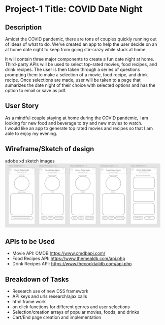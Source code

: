 # Project-1 Title: COVID Date Night

## Description
Amidst the COVID pandemic, there are tons of couples quickly running out of ideas of what to do. We've created an app to help the user decide on an at home date night to keep from going stir-crazy while stuck at home.

It will contain three major components to create a fun date night at home.  Third-party APIs will be used to select top-rated movies, food recipes, and drink recipes.  The user is then taken through a series of questions prompting them to make a selection of a movie, food recipe, and drink recipe. Once selections are made, user will be taken to a page that sumarizes the date night of their choice with selected options and has the option to email or save as pdf.

## User Story
As a mindful couple staying at home during the COVID pandemic, I am looking for new food and beverage to try and new movies to watch.  
I would like an app to generate top rated movies and recipes so that I am able to enjoy my evening.

## Wireframe/Sketch of design
adobe xd sketch images
![Image of XD Sketch](\assets\images\sketch.png)

## APIs to be Used
- Movie API: OMDB https://www.omdbapi.com/
- Food Recipes API: https://www.themealdb.com/api.php
- Drink Recipes API: https://www.thecocktaildb.com/api.php

## Breakdown of Tasks
- Research use of new CSS framework
- API keys and urls research/ajax calls
- html frame work
- on click functions for different genres and user selections
- Selection/creation arrays of popular movies, foods, and drinks
- Cart/End page creation and implementation



